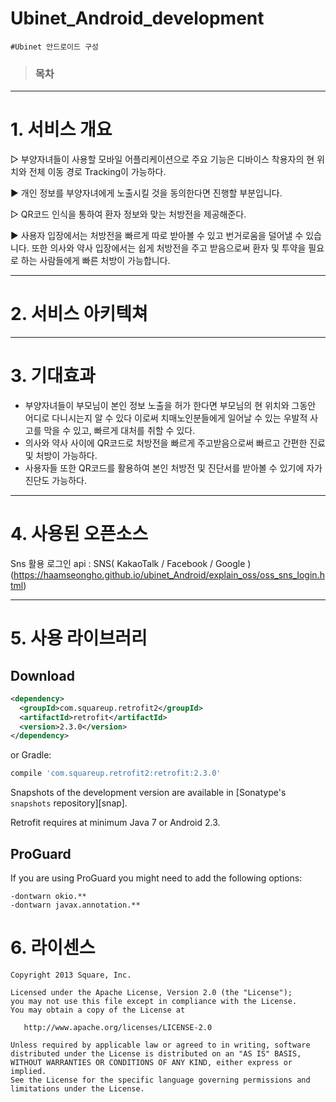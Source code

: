 # Ubinet_Android_development 
```
#Ubinet 안드로이드 구성
```
>### 목차

<hr /> 


#  1. 서비스 개요



▷  부양자녀들이 사용할 모바일 어플리케이션으로 주요 기능은 
   디바이스 착용자의 현 위치와 전체 이동 경로 Tracking이 가능하다.
   
▶ 개인 정보를 부양자녀에게 노출시킬 것을 동의한다면 진행할 부분입니다.



▷ QR코드 인식을 통하여 환자 정보와 맞는 처방전을 제공해준다.

▶ 사용자 입장에서는 처방전을 빠르게 따로 받아볼 수 있고 번거로움을 덜어낼 수 있습니다. 
   또한 의사와 약사 입장에서는 쉽게 처방전을 주고 받음으로써 환자 및 투약을 필요로 하는
   사람들에게 빠른 처방이 가능합니다.


<hr />




# 2.  서비스 아키텍쳐



<hr />

# 3.  기대효과 

-  부양자녀들이 부모님이 본인 정보 노출을 허가 한다면 부모님의 현 위치와 그동안 어디로 다니시는지
 알 수 있다  이로써 치매노인분들에게 일어날 수 있는 우발적 사고를 막을 수 있고, 빠르게 대처를 취할 수 있다.
-  의사와 약사 사이에 QR코드로 처방전을 빠르게 주고받음으로써 빠르고 간편한 진료 및 처방이 가능하다.
-  사용자들 또한 QR코드를 활용하여 본인 처방전 및 진단서를 받아볼 수 있기에 자가 진단도 가능하다.
 

<hr />


# 4.  사용된 오픈소스 


Sns 활용 로그인 api : SNS( KakaoTalk / Facebook / Google ) (https://haamseongho.github.io/ubinet_Android/explain_oss/oss_sns_login.html)
<hr />


# 5. 사용 라이브러리

Download
--------
```xml
<dependency>
  <groupId>com.squareup.retrofit2</groupId>
  <artifactId>retrofit</artifactId>
  <version>2.3.0</version>
</dependency>
```
or Gradle:
```groovy
compile 'com.squareup.retrofit2:retrofit:2.3.0'
```

Snapshots of the development version are available in [Sonatype's `snapshots` repository][snap].

Retrofit requires at minimum Java 7 or Android 2.3.


ProGuard
--------

If you are using ProGuard you might need to add the following options:
```
-dontwarn okio.**
-dontwarn javax.annotation.**
```


# 6.  라이센스
```
Copyright 2013 Square, Inc.

Licensed under the Apache License, Version 2.0 (the "License");
you may not use this file except in compliance with the License.
You may obtain a copy of the License at

   http://www.apache.org/licenses/LICENSE-2.0

Unless required by applicable law or agreed to in writing, software
distributed under the License is distributed on an "AS IS" BASIS,
WITHOUT WARRANTIES OR CONDITIONS OF ANY KIND, either express or implied.
See the License for the specific language governing permissions and
limitations under the License.
```

